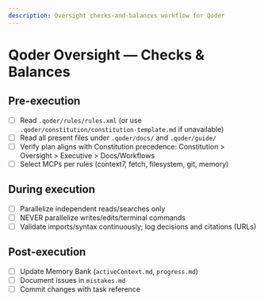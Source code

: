 ```yaml
---
description: Oversight checks-and-balances workflow for Qoder
---
```


# Qoder Oversight — Checks & Balances

## Pre-execution
- [ ] Read `.qoder/rules/rules.xml` (or use `.qoder/constitution/constitution-template.md` if unavailable)
- [ ] Read all present files under `.qoder/docs/` and `.qoder/guide/`
- [ ] Verify plan aligns with Constitution precedence: Constitution > Oversight > Executive > Docs/Workflows
- [ ] Select MCPs per rules (context7, fetch, filesystem, git, memory)

## During execution
- [ ] Parallelize independent reads/searches only
- [ ] NEVER parallelize writes/edits/terminal commands
- [ ] Validate imports/syntax continuously; log decisions and citations (URLs)

## Post-execution
- [ ] Update Memory Bank (`activeContext.md`, `progress.md`)
- [ ] Document issues in `mistakes.md`
- [ ] Commit changes with task reference
